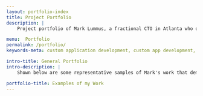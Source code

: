 ```yaml
---
layout: portfolio-index
title: Project Portfolio
description: |
    Project portfolio of Mark Lummus, a fractional CTO in Atlanta who develops custom mobile/web apps. Call today! 

menu:  Portfolio
permalink: /portfolio/
keywords-meta: custom application development, custom app development, fractional CTO, interim CTO

intro-title: General Portfolio
intro-description: |
    Shown below are some representative samples of Mark's work that demonstrate his breadth and depth of experience leading the design, development, and launch of sophisticated software applications across many mediums.

portfolio-title: Examples of my Work
---
```

